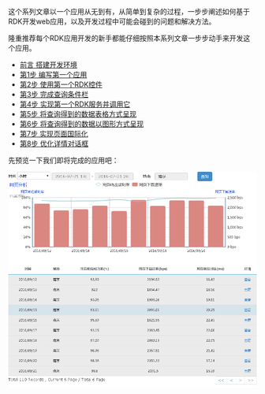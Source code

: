 
这个系列文章以一个应用从无到有，从简单到复杂的过程，一步步阐述如何基于RDK开发web应用，以及开发过程中可能会碰到的问题和解决方法。

隆重推荐每个RDK应用开发的新手都能仔细按照本系列文章一步步动手来开发这个应用。

- [前言 搭建开发环境](01_dev_env.html)
- [第1步 编写第一个应用](02_first_rdk_app.html)
- [第2步 使用第一个RDK控件](03_use_first_control.html)
- [第3步 完成查询条件栏](04_finish_condition_bar.html)
- [第4步 实现第一个RDK服务并调用它](05_first_service.html)
- [第5步 将查询得到的数据表格方式呈现](06_show_data_in_table.html)
- [第6步 将查询得到的数据以图形方式呈现](07_show_data_in_graph.html)
- [第7步 实现页面国际化](08_i18n.html)
- [第8步 优化详情对话框](09_detail_dialog.html)

先预览一下我们即将完成的应用吧：

![](img/page1.PNG)





<div title="RDK应用开发新手宝典 - RDK应用开发最佳实践" id="__hidden__">
</div>
